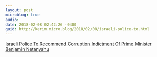 ```yaml
---
layout: post
microblog: true
audio: 
date: 2018-02-08 02:42:26 -0400
guid: http://kerim.micro.blog/2018/02/08/israeli-police-to.html
---
```

[Israeli Police To Recommend Corruption Indictment Of Prime Minister Benjamin Netanyahu](http://www.newsweek.com/israel-benjamin-netanyahu-indicted-media-reports-801069)
